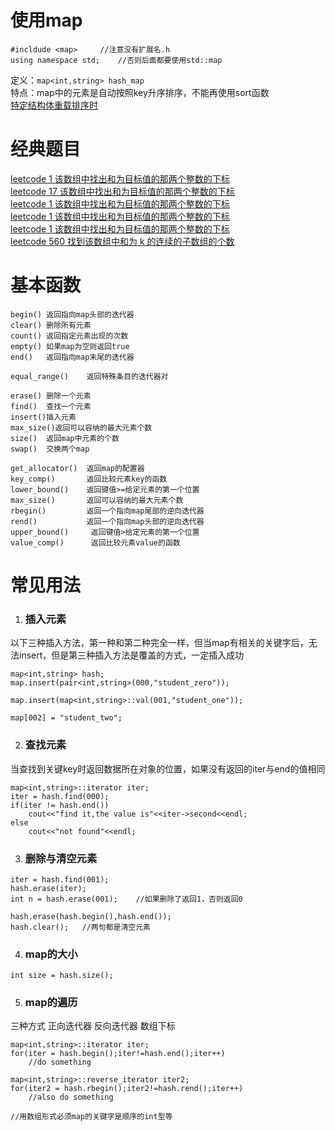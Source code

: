 # 使用map
```
#incldude <map>		//注意没有扩展名.h
using namespace std;	//否则后面都要使用std::map
```
定义：`map<int,string> hash_map`  
特点：map中的元素是自动按照key升序排序，不能再使用sort函数  
[特定结构体重载排序时](https://www.cnblogs.com/ZY-Dream/p/10037931.html)
# 经典题目
[leetcode 1 该数组中找出和为目标值的那两个整数的下标](E:/English/GitHub_test/wal_destiny/leetcode/1-Two-Sum.md)  
[leetcode 17 该数组中找出和为目标值的那两个整数的下标](E:/English/GitHub_test/wal_destiny/leetcode/17-letter-combinations-of-a-phone-number.md)  
[leetcode 1 该数组中找出和为目标值的那两个整数的下标](E:/English/GitHub_test/wal_destiny/leetcode/1-Two-Sum.md)  
[leetcode 1 该数组中找出和为目标值的那两个整数的下标](E:/English/GitHub_test/wal_destiny/leetcode/1-Two-Sum.md)  
[leetcode 1 该数组中找出和为目标值的那两个整数的下标](E:/English/GitHub_test/wal_destiny/leetcode/1-Two-Sum.md)  
[leetcode 560 找到该数组中和为 k 的连续的子数组的个数](E:/English/GitHub_test/wal_destiny/leetcode/560-Subarray-Sum-Equals-K.md)
# 基本函数
```
begin() 返回指向map头部的迭代器
clear() 删除所有元素
count() 返回指定元素出现的次数
empty() 如果map为空则返回true
end()   返回指向map末尾的迭代器

equal_range()    返回特殊条目的迭代器对

erase() 删除一个元素
find()  查找一个元素
insert()插入元素
max_size()返回可以容纳的最大元素个数
size()  返回map中元素的个数
swap()  交换两个map

get_allocator()  返回map的配置器
key_comp()       返回比较元素key的函数
lower_bound()    返回键值>=给定元素的第一个位置
max_size()       返回可以容纳的最大元素个数
rbegin()         返回一个指向map尾部的逆向迭代器
rend()           返回一个指向map头部的逆向迭代器
upper_bound()     返回键值>给定元素的第一个位置
value_comp()      返回比较元素value的函数
```
# 常见用法
1. ### 插入元素

以下三种插入方法，第一种和第二种完全一样，但当map有相关的关键字后，无法insert，但是第三种插入方法是覆盖的方式，一定插入成功
```
map<int,string> hash;
map.insert(pair<int,string>(000,"student_zero"));

map.insert(map<int,string>::val(001,"student_one"));

map[002] = "student_two";
```
2. ### 查找元素

当查找到关键key时返回数据所在对象的位置，如果没有返回的iter与end的值相同
```
map<int,string>::iterator iter;
iter = hash.find(000);
if(iter != hash.end())	
	cout<<"find it,the value is"<<iter->second<<endl;
else	
	cout<<"not found"<<endl;
```

3. ### 删除与清空元素
```
iter = hash.find(001);
hash.erase(iter);
int n = hash.erase(001);	//如果删除了返回1，否则返回0

hash.erase(hash.begin(),hash.end());
hash.clear();	//两句都是清空元素
```
4. ### map的大小
```
int size = hash.size();
```
5. ### map的遍历
三种方式 正向迭代器 反向迭代器 数组下标
```
map<int,string>::iterator iter;
for(iter = hash.begin();iter!=hash.end();iter++)
	//do something

map<int,string>::reverse_iterator iter2;
for(iter2 = hash.rbegin();iter2!=hash.rend();iter++)
	//also do something

//用数组形式必须map的关键字是顺序的int型等
```



